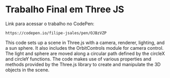 # Trabalho Final em Three JS

Link para acessar o trabalho no CodePen:

```
https://codepen.io/filipe-jsales/pen/OJBzVZP
```

This code sets up a scene in Three.js with a camera, renderer, lighting, and a sun sphere. It also includes the OrbitControls module for camera control. The light and sphere are moved along a circular path defined by the circleX and circleY functions. The code makes use of various properties and methods provided by the Three.js library to create and manipulate the 3D objects in the scene.